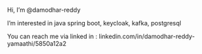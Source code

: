 Hi, I’m @damodhar-reddy

I’m interested in java spring boot, keycloak, kafka, postgresql

You can reach me via linked in : linkedin.com/in/damodhar-reddy-yamaathi/5850a12a2
<!---
damodhar-reddy/damodhar-reddy is a ✨ special ✨ repository because its `README.md` (this file) appears on your GitHub profile.
You can click the Preview link to take a look at your changes.
--->
